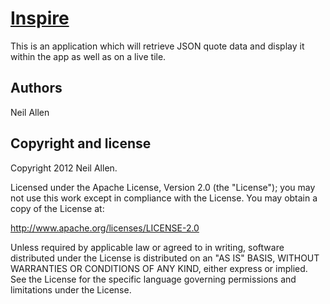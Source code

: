 [Inspire](#)
=================


This is an application which will retrieve JSON quote data and display it within the app as well as on a live tile.




Authors
-------

Neil Allen



Copyright and license
---------------------

Copyright 2012 Neil Allen.

Licensed under the Apache License, Version 2.0 (the "License");
you may not use this work except in compliance with the License.
You may obtain a copy of the License at:

   http://www.apache.org/licenses/LICENSE-2.0

Unless required by applicable law or agreed to in writing, software
distributed under the License is distributed on an "AS IS" BASIS,
WITHOUT WARRANTIES OR CONDITIONS OF ANY KIND, either express or implied.
See the License for the specific language governing permissions and
limitations under the License.

